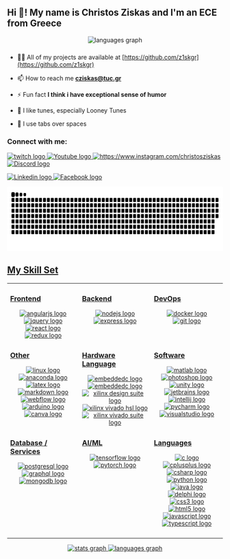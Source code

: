 <h2 align="left">Hi 👋! My name is Christos Ziskas and I'm an ECE from Greece</h2>



<div align="center">

  <img src="https://cdn.dribbble.com/users/1292677/screenshots/6139167/media/5387dc7e035b3efe9d94516044de66a4.gif" height="250" width="800" alt="languages graph"  />
</div>

###





- 👨‍💻 All of my projects are available at [https://github.com/z1skgr](https://github.com/z1skgr)

- 📫 How to reach me **cziskas@tuc.gr**

- ⚡ Fun fact **I think i have exceptional sense of humor** <br>
-  :balloon: I like tunes, especially Looney Tunes  
-  :balloon: I use tabs over spaces
###



###
  
  
  <h3 align="left">Connect with me:</h3>
<p align="left">
<div align="left">
   <a href="https://www.twitch.tv/z1skgr" target="blank"><img src="https://img.shields.io/static/v1?message=Twitch&logo=twitch&label=&color=9146FF&logoColor=white&labelColor=&style=for-the-badge" height="35" alt="twitch logo"  />
 <a href="https://www.youtube.com/channel/UCyDkbKI8N25oDG7SrBz2JJw" target="blank">  <img src="https://img.shields.io/static/v1?message=Youtube&logo=youtube&label=&color=FF0000&logoColor=white&labelColor=&style=for-the-badge" height="35" alt="Youtube logo"  />
 <a href="https://www.instagram.com/christosziskas" target="blank"> <img src="https://img.shields.io/static/v1?message=Instagram&logo=instagram&label=&color=E4405F&logoColor=white&labelColor=&style=for-the-badge" height="35" alt="https://www.instagram.com/christosziskas"  />
 <a href="https://discord.gg/https://discord.gg/CqVQ8j8wmm" target="blank"> <img src="https://img.shields.io/static/v1?message=Discord&logo=discord&label=&color=7289DA&logoColor=white&labelColor=&style=for-the-badge" height="35"  alt="Discord logo"  />

 <a href="https://linkedin.com/in/christos-ziskas-1b683822b" target="blank"> <img src="https://img.shields.io/static/v1?message=LinkedIn&logo=linkedin&label=&color=0077B5&logoColor=white&labelColor=&style=for-the-badge" height="35" alt="Linkedin logo"  />
 <a href="https://www.facebook.com/ZiskTheName" target="blank"> <img src="https://img.shields.io/static/v1?message=Facebook&logo=facebook&label=&color=1877F2&logoColor=white&labelColor=&style=for-the-badge" height="35" alt="Facebook logo"  />
<!--  <img src="https://img.shields.io/static/v1?message=Outlook&logo=microsoft-outlook&label=&color=0078D4&logoColor=white&labelColor=&style=for-the-badge" height="35" alt="microsoft-outlook logo"  />
  <img src="https://img.shields.io/static/v1?message=PayPal&logo=paypal&label=&color=00457C&logoColor=white&labelColor=&style=for-the-badge" height="35" alt="paypal logo"  />
  <img src="https://img.shields.io/static/v1?message=Telegram&logo=telegram&label=&color=2CA5E0&logoColor=white&labelColor=&style=for-the-badge" height="35" alt="telegram logo"  />
 <img src="https://img.shields.io/static/v1?message=Visual Studio Marketplace&logo=visualstudio&label=&color=e2165e&logoColor=white&labelColor=&style=for-the-badge" height="35" alt="visualstudio logo"  />
 <img src="https://img.shields.io/static/v1?message=Gmail&logo=gmail&label=&color=D14836&logoColor=white&labelColor=&style=for-the-badge" height="35" alt="gmail logo"  />
-->
</div>

   
 <div align="left">
 <img src="https://raw.githubusercontent.com/z1skgr/z1skgr/7cebd1a1ab7967af25118a10d88a48b97b31c02a/images/github-user-contribution.svg" height="150" alt="generate-snake-game-from-github-contribution-grid" />

   </div>
   

## My Skill Set  
<table><tr><td valign="top" width="33%">
  
  ### Frontend  
<div align="center">   
  <img src="https://cdn.jsdelivr.net/gh/devicons/devicon/icons/angularjs/angularjs-original.svg" height="35" width="47" alt="angularjs logo"  />
  <img src="https://cdn.jsdelivr.net/gh/devicons/devicon/icons/jquery/jquery-original.svg" height="35" width="47" alt="jquery logo"  />
  <img src="https://cdn.jsdelivr.net/gh/devicons/devicon/icons/react/react-original.svg" height="35" width="47" alt="react logo"  />
  <img src="https://cdn.jsdelivr.net/gh/devicons/devicon/icons/redux/redux-original.svg" height="35" width="47" alt="redux logo"  />
</div>


</div>
  

</td><td valign="top" width="33%">



### Backend  
<div align="center">  
  <img src="https://cdn.jsdelivr.net/gh/devicons/devicon/icons/nodejs/nodejs-original.svg" height="35" width="47" alt="nodejs logo"  />
  <img src="https://cdn.jsdelivr.net/gh/devicons/devicon/icons/express/express-original.svg" height="35" width="47" alt="express logo"  />
  

</div>


</td><td valign="top" width="33%">
  
### DevOps  
<div align="center">  
   <img src="https://cdn.jsdelivr.net/gh/devicons/devicon/icons/docker/docker-original.svg" height="35" width="47" alt="docker logo"  />
  <img src="https://cdn.jsdelivr.net/gh/devicons/devicon/icons/git/git-original.svg" height="35" width="47" alt="git logo"  />

</div>  
     </tr><td valign="top" width="33%">

  ### Other  
<div align="center">  
  <img src="https://cdn.jsdelivr.net/gh/devicons/devicon/icons/linux/linux-original.svg" height="35" width="47" alt="linux logo"  />
   <img src="https://cdn.jsdelivr.net/gh/devicons/devicon/icons/anaconda/anaconda-original.svg" height="35" width="47" alt="anaconda logo"  />
     <img src="https://cdn.jsdelivr.net/gh/devicons/devicon/icons/latex/latex-original.svg" height="35" width="47" alt="latex logo"  />
  <img src="https://cdn.jsdelivr.net/gh/devicons/devicon/icons/markdown/markdown-original.svg" height="35" width="47" alt="markdown logo"  />
    <img src="https://cdn.jsdelivr.net/gh/devicons/devicon/icons/webflow/webflow-original.svg" height="35" width="47" alt="webflow logo"  />
      <img src="https://cdn.jsdelivr.net/gh/devicons/devicon/icons/arduino/arduino-original.svg" height="35" width="47" alt="arduino logo"  />
        <img src="https://cdn.jsdelivr.net/gh/devicons/devicon/icons/canva/canva-original.svg" height="35" width="47" alt="canva logo"  />


</div>
  
  </td><td valign="top" width="33%">

  ### Hardware Language
<div align="center">  
  <img src="https://cdn.jsdelivr.net/gh/devicons/devicon/icons/embeddedc/embeddedc-original.svg" height="35" width="47" alt="embeddedc logo"  />

  <img src="https://assets-global.website-files.com/6047a9e35e5dc54ac86ddd90/630187336cd3e89bbf0aa262_f2730ac0.png" height="35" width="47" alt="embeddedc logo"  />
  <img src="https://static.freedownloadmanager.org/icon/48/3641/3641735.png" height="35" width="47" alt="xilinx design suite logo"  />
   <img src="https://user-images.githubusercontent.com/48672827/57463602-b13d3d00-72ad-11e9-8479-d0afd492303f.png" height="35" width="47" alt="xilinx vivado hsl logo"  />
   <img src="https://user-images.githubusercontent.com/3611330/51789332-126e5400-2188-11e9-808e-37c633755ddf.png" height="35" width="47" alt="xilinx vivado suite logo"  />
   </div>
    </td><td valign="top" width="33%">

  ### Software
<div align="center">  
  <img src="https://cdn.jsdelivr.net/gh/devicons/devicon/icons/matlab/matlab-original.svg" height="35" width="47" alt="matlab logo"  />
  <img src="https://cdn.jsdelivr.net/gh/devicons/devicon/icons/photoshop/photoshop-line.svg" height="35" width="47" alt="photoshop logo"  />
  <img src="https://cdn.jsdelivr.net/gh/devicons/devicon/icons/unity/unity-original.svg" height="35" width="47" alt="unity logo"  />
  <img src="https://cdn.jsdelivr.net/gh/devicons/devicon/icons/jetbrains/jetbrains-original.svg" height="35" width="47" alt="jetbrains logo"  />
  <img src="https://cdn.jsdelivr.net/gh/devicons/devicon/icons/intellij/intellij-original.svg" height="35" width="47" alt="intellij logo"  />
  <img src="https://cdn.jsdelivr.net/gh/devicons/devicon/icons/pycharm/pycharm-original.svg" height="35" width="47" alt="pycharm logo"  />
  <img src="https://cdn.jsdelivr.net/gh/devicons/devicon/icons/visualstudio/visualstudio-plain.svg" height="35" width="47" alt="visualstudio logo"  />


</div>
    
    
  

</tr><td valign="top" width="33%">

  ### Database / Services  
<div align="center">  
   <img src="https://cdn.jsdelivr.net/gh/devicons/devicon/icons/postgresql/postgresql-original.svg" height="35" width="47" alt="postgresql logo"  />
    <img src="https://cdn.jsdelivr.net/gh/devicons/devicon/icons/graphql/graphql-plain.svg" height="35" width="47" alt="graphql logo"  />
  <img src="https://cdn.jsdelivr.net/gh/devicons/devicon/icons/mongodb/mongodb-original.svg" height="35" width="47" alt="mongodb logo"  />
</div>
  
  </td><td valign="top" width="33%">

  ### AI/ML  
<div align="center">  

  
  <img src="https://cdn.jsdelivr.net/gh/devicons/devicon/icons/tensorflow/tensorflow-original.svg" height="35" width="47" alt="tensorflow logo"  />
   <img src="https://cdn.jsdelivr.net/gh/devicons/devicon/icons/pytorch/pytorch-original.svg" height="35" width="47" alt="pytorch logo"  />

</div>
    </td><td valign="top" width="33%">

  ### Languages  
<div align="center">  
<!--<a href="https://aws.amazon.com/" target="_blank"><img style="margin: 10px" src="https://profilinator.rishav.dev/skills-assets/amazonwebservices-original-wordmark.svg" alt="AWS" height="50" /></a>  -->

  <img src="https://cdn.jsdelivr.net/gh/devicons/devicon/icons/c/c-original.svg" height="35" width="47" alt="c logo"  />
  <img src="https://cdn.jsdelivr.net/gh/devicons/devicon/icons/cplusplus/cplusplus-original.svg" height="35" width="47" alt="cplusplus logo"  />
  <img src="https://cdn.jsdelivr.net/gh/devicons/devicon/icons/csharp/csharp-original.svg" height="35" width="47" alt="csharp logo"  />
  <img src="https://cdn.jsdelivr.net/gh/devicons/devicon/icons/python/python-original.svg" height="35" width="47" alt="python logo"  />
 <img src="https://cdn.jsdelivr.net/gh/devicons/devicon/icons/java/java-original.svg" height="35" width="47" alt="java logo"  />
 <img src="https://img.icons8.com/color/48/null/delphi-ide.png" height="35" width="47" alt="delphi logo"  />
   <img src="https://cdn.jsdelivr.net/gh/devicons/devicon/icons/css3/css3-original.svg" height="35" width="47" alt="css3 logo"  />
  <img src="https://cdn.jsdelivr.net/gh/devicons/devicon/icons/html5/html5-original.svg" height="35" width="47" alt="html5 logo"  />
  <img src="https://cdn.jsdelivr.net/gh/devicons/devicon/icons/javascript/javascript-original.svg" height="35" width="47" alt="javascript logo"  />
  <img src="https://cdn.jsdelivr.net/gh/devicons/devicon/icons/typescript/typescript-original.svg" height="35" width="47" alt="typescript logo"  />

###


</div>
  
  
  

   

</td></tr></table>  

<div align="center">
  <img src="https://github-readme-stats.vercel.app/api?hide_title=false&hide_rank=false&show_icons=true&include_all_commits=true&count_private=true&disable_animations=false&theme=dracula&locale=en&hide_border=false&username=z1skgr" height="150" alt="stats graph"  />
  <img src="https://github-readme-stats.vercel.app/api/top-langs?locale=en&hide_title=false&layout=compact&card_width=320&langs_count=5&theme=dracula&hide_border=false&username=z1skgr" height="150" alt="languages graph"  />
</div>
     
     




